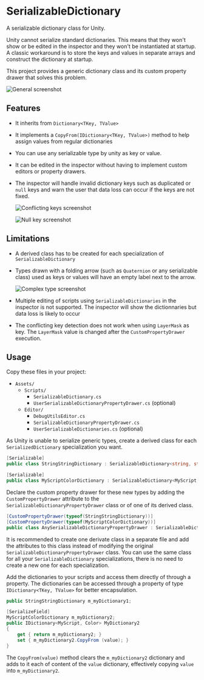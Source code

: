 # SerializableDictionary
A serializable dictionary class for Unity.

Unity cannot serialize standard dictionaries. This means that they won't show or be edited in the inspector
and they won't be instantiated at startup. A classic workaround is to store the keys and values in separate arrays
and construct the dictionary at startup.

This project provides a generic dictionary class and its custom property drawer that solves this problem.

![General screenshot](http://azixmcaze.github.io/files/SerializableDictionary_screenshot1.png)

## Features

- It inherits from `Dictionary<TKey, TValue>`
- It implements a `CopyFrom(IDictionary<TKey, TValue>)` method to help assign values from regular dictionaries
- You can use any serializable type by unity as key or value. 
- It can be edited in the inspector without having to implement custom editors or property drawers.
- The inspector will handle invalid dictionary keys such as duplicated or `null` keys and warn the user that data loss can occur if the keys are not fixed.
    
    ![Conflicting keys screenshot](http://azixmcaze.github.io/files/SerializableDictionary_screenshot2.png)

    ![Null key screenshot](http://azixmcaze.github.io/files/SerializableDictionary_screenshot3.png)

## Limitations
- A derived class has to be created for each specialization of `SerializableDictionary`
- Types drawn with a folding arrow (such as `Quaternion` or any serializable class) used as keys or values will have an empty label next to the arrow.

    ![Complex type screenshot](http://azixmcaze.github.io/files/SerializableDictionary_screenshot4.png)
- Multiple editing of scripts using `SerializableDictionaries` in the inspector is not supported. The inspector will show the dictionnaries but data loss is likely to occur
- The conflicting key detection does not work when using `LayerMask` as key. The `LayerMask` value is changed after the `CustomPropertyDrawer` execution.

## Usage

Copy these files in your project:
- `Assets/`
    - `Scripts/`
        - `SerializableDictionary.cs`
        - `UserSerializableDictionaryPropertyDrawer.cs` (optional)
    - `Editor/`
        - `DebugUtilsEditor.cs`
        - `SerializableDictionaryPropertyDrawer.cs`
        - `UserSerializableDictionaries.cs` (optional)

As Unity is unable to serialize generic types, create a derived class for each `SerializedDictionary` specialization you want.
```csharp
[Serializable]
public class StringStringDictionary : SerializableDictionary<string, string> {}

[Serializable]
public class MyScriptColorDictionary : SerializableDictionary<MyScript, Color> {}
```

Declare the custom property drawer for these new types by adding the `CustomPropertyDrawer` attribute to the `SerializableDictionaryPropertyDrawer` class or of one of its derived class.

```csharp
[CustomPropertyDrawer(typeof(StringStringDictionary))]
[CustomPropertyDrawer(typeof(MyScriptColorDictionary))]
public class AnySerializableDictionaryPropertyDrawer : SerializableDictionaryPropertyDrawer {}
```

It is recommended to create one derivate class in a separate file and add the attributes to this class instead of modifying the original `SerializableDictionaryPropertyDrawer` class.
You can use the same class for all your `SerializableDictionary` specializations, there is no need to create a new one for each specialization.

Add the dictionaries to your scripts and access them directly of through a property.
The dictionaries can be accessed through a property of type `IDictionary<TKey, TValue>` for better encapsulation.

```csharp
public StringStringDictionary m_myDictionary1;

[SerializeField]
MyScriptColorDictionary m_myDictionary2;
public IDictionary<MyScript, Color> MyDictionary2
{
    get { return m_myDictionary2; }
    set { m_myDictionary2.CopyFrom (value); }
}
```

The `CopyFrom(value)` method clears the `m_myDictionary2` dictionary and adds to it each of content of the `value` dictionary,  effectively copying `value` into `m_myDictionary2`.
